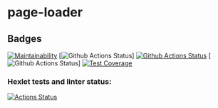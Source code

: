 # page-loader

## Badges
[![Maintainability](https://api.codeclimate.com/v1/badges/fa73fdf8738429e795c7/maintainability)](https://codeclimate.com/github/sound-round/python-project-lvl3/maintainability)
[![Github Actions Status](https://github.com/sound-round/python-project-lvl3/actions/workflows/linter.yml/badge.svg)]
[![Github Actions Status](https://github.com/sound-round/python-project-lvl3/workflows/linter/badge.svg)](https://github.com/sound-round/python-project-lvl3/actions)
[![Github Actions Status](https://github.com/sound-round/python-project-lvl3/actions/workflows/tests.yml/badge.svg)]
[![Test Coverage](https://api.codeclimate.com/v1/badges/fa73fdf8738429e795c7/test_coverage)](https://codeclimate.com/github/sound-round/python-project-lvl3/test_coverage)

### Hexlet tests and linter status:
[![Actions Status](https://github.com/sound-round/python-project-lvl3/workflows/hexlet-check/badge.svg)](https://github.com/sound-round/python-project-lvl3/actions)